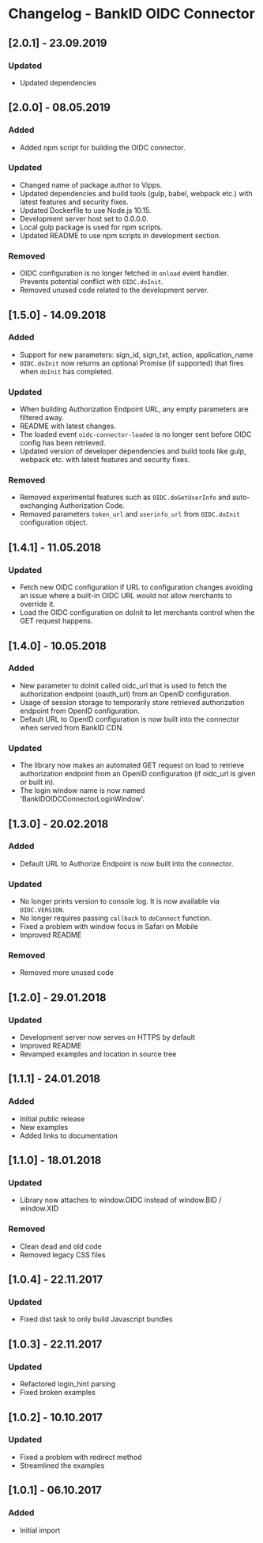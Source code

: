 # Changelog - BankID OIDC Connector

## [2.0.1] - 23.09.2019

### Updated
- Updated dependencies

## [2.0.0] - 08.05.2019

### Added
- Added npm script for building the OIDC connector.

### Updated
- Changed name of package author to Vipps.
- Updated dependencies and build tools (gulp, babel, webpack etc.) with latest features and security fixes.
- Updated Dockerfile to use Node.js 10.15.
- Development server host set to 0.0.0.0.
- Local gulp package is used for npm scripts.
- Updated README to use npm scripts in development section.

### Removed
- OIDC configuration is no longer fetched in `onload` event handler. Prevents potential conflict with `OIDC.doInit`.
- Removed unused code related to the development server.

## [1.5.0] - 14.09.2018

### Added
- Support for new parameters: sign_id, sign_txt, action, application_name
- `OIDC.doInit` now returns an optional Promise (if supported) that fires when `doInit` has completed.

### Updated
- When building Authorization Endpoint URL, any empty parameters are filtered away.
- README with latest changes.
- The loaded event `oidc-connector-loaded` is no longer sent before OIDC config has been retrieved.
- Updated version of developer dependencies and build tools like gulp, webpack etc. with latest features and security fixes. 

### Removed
- Removed experimental features such as `OIDC.doGetUserInfo` and auto-exchanging Authorization Code.
- Removed parameters `token_url` and `userinfo_url` from `OIDC.doInit` configuration object.

## [1.4.1] - 11.05.2018

### Updated
- Fetch new OIDC configuration if URL to configuration changes avoiding an issue where a built-in OIDC URL would not allow merchants to override it.
- Load the OIDC configuration on doInit to let merchants control when the GET request happens.


## [1.4.0] - 10.05.2018

### Added
- New parameter to doInit called oidc_url that is used to fetch the authorization endpoint (oauth_url) from an OpenID configuration.
- Usage of session storage to temporarily store retrieved authorization endpoint from OpenID configuration.
- Default URL to OpenID configuration is now built into the connector when served from BankID CDN.

### Updated
- The library now makes an automated GET request on load to retrieve authorization endpoint from an OpenID configuration (if oidc_url is given or built in).
- The login window name is now named 'BankIDOIDCConnectorLoginWindow'.

## [1.3.0] - 20.02.2018

### Added
- Default URL to Authorize Endpoint is now built into the connector.

### Updated
- No longer prints version to console log. It is now available via `OIDC.VERSION`.
- No longer requires passing `callback` to `doConnect` function.
- Fixed a problem with window focus in Safari on Mobile
- Improved README

### Removed
- Removed more unused code

## [1.2.0] - 29.01.2018

### Updated
- Development server now serves on HTTPS by default
- Improved README
- Revamped examples and location in source tree

## [1.1.1] - 24.01.2018

### Added
- Initial public release
- New examples
- Added links to documentation

## [1.1.0] - 18.01.2018

### Updated
- Library now attaches to window.OIDC instead of window.BID / window.XID

### Removed
- Clean dead and old code
- Removed legacy CSS files

## [1.0.4] - 22.11.2017

### Updated
- Fixed dist task to only build Javascript bundles

## [1.0.3] - 22.11.2017

### Updated
- Refactored login_hint parsing
- Fixed broken examples

## [1.0.2] - 10.10.2017

### Updated
- Fixed a problem with redirect method
- Streamlined the examples

## [1.0.1] - 06.10.2017

### Added
- Initial import
